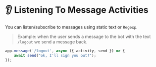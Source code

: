 # 👂 Listening To Message Activities

You can listen/subscribe to messages using static text or `Regexp`.

> Example: when the user sends a message to the bot with the text `/logout`
> we send a message back.

```typescript
app.message('/logout', async ({ activity, send }) => {
    await send("ok, I'll sign you out!");
});
```
